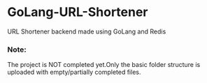 # GoLang-URL-Shortener
URL Shortener backend made using GoLang and Redis


### Note:
The project is NOT completed yet.Only the basic folder structure is uploaded with empty/partially completed files.
